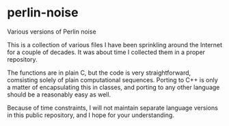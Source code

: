 # perlin-noise
Various versions of Perlin noise

This is a collection of various files I have been sprinkling around
the Internet for a couple of decades. It was about time I collected
them in a proper repository.

The functions are in plain C, but the code is very straightforward,
comsisting solely of plain computational sequences. Porting to C++
is only a matter of encapsulating this in classes, and porting to
any other language should be a reasonably easy as well.

Because of time constraints, I will not maintain separate language
versions in this public repository, and I hope for your understanding.
